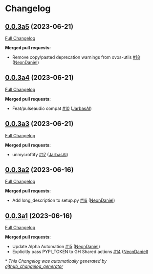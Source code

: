 # Changelog

## [0.0.3a5](https://github.com/OpenVoiceOS/ovos-PHAL-plugin-alsa/tree/0.0.3a5) (2023-06-21)

[Full Changelog](https://github.com/OpenVoiceOS/ovos-PHAL-plugin-alsa/compare/0.0.3a4...0.0.3a5)

**Merged pull requests:**

- Remove copy/pasted deprecation warnings from ovos-utils [\#18](https://github.com/OpenVoiceOS/ovos-PHAL-plugin-alsa/pull/18) ([NeonDaniel](https://github.com/NeonDaniel))

## [0.0.3a4](https://github.com/OpenVoiceOS/ovos-PHAL-plugin-alsa/tree/0.0.3a4) (2023-06-21)

[Full Changelog](https://github.com/OpenVoiceOS/ovos-PHAL-plugin-alsa/compare/0.0.3a3...0.0.3a4)

**Merged pull requests:**

- Feat/pulseaudio compat [\#10](https://github.com/OpenVoiceOS/ovos-PHAL-plugin-alsa/pull/10) ([JarbasAl](https://github.com/JarbasAl))

## [0.0.3a3](https://github.com/OpenVoiceOS/ovos-PHAL-plugin-alsa/tree/0.0.3a3) (2023-06-21)

[Full Changelog](https://github.com/OpenVoiceOS/ovos-PHAL-plugin-alsa/compare/0.0.3a2...0.0.3a3)

**Merged pull requests:**

- unmycroftify [\#17](https://github.com/OpenVoiceOS/ovos-PHAL-plugin-alsa/pull/17) ([JarbasAl](https://github.com/JarbasAl))

## [0.0.3a2](https://github.com/OpenVoiceOS/ovos-PHAL-plugin-alsa/tree/0.0.3a2) (2023-06-16)

[Full Changelog](https://github.com/OpenVoiceOS/ovos-PHAL-plugin-alsa/compare/0.0.3a1...0.0.3a2)

**Merged pull requests:**

- Add long\_description to setup.py [\#16](https://github.com/OpenVoiceOS/ovos-PHAL-plugin-alsa/pull/16) ([NeonDaniel](https://github.com/NeonDaniel))

## [0.0.3a1](https://github.com/OpenVoiceOS/ovos-PHAL-plugin-alsa/tree/0.0.3a1) (2023-06-16)

[Full Changelog](https://github.com/OpenVoiceOS/ovos-PHAL-plugin-alsa/compare/0.0.2...0.0.3a1)

**Merged pull requests:**

- Update Alpha Automation [\#15](https://github.com/OpenVoiceOS/ovos-PHAL-plugin-alsa/pull/15) ([NeonDaniel](https://github.com/NeonDaniel))
- Explicitly pass PYPI\_TOKEN to GH Shared actions [\#14](https://github.com/OpenVoiceOS/ovos-PHAL-plugin-alsa/pull/14) ([NeonDaniel](https://github.com/NeonDaniel))



\* *This Changelog was automatically generated by [github_changelog_generator](https://github.com/github-changelog-generator/github-changelog-generator)*
